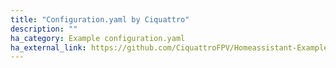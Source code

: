 ```yaml
---
title: "Configuration.yaml by Ciquattro"
description: ""
ha_category: Example configuration.yaml
ha_external_link: https://github.com/CiquattroFPV/Homeassistant-Example-Config
---
```


